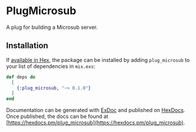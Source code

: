 # PlugMicrosub

A plug for building a Microsub server.

## Installation

If [available in Hex](https://hex.pm/docs/publish), the package can be installed
by adding `plug_microsub` to your list of dependencies in `mix.exs`:

```elixir
def deps do
  [
    {:plug_microsub, "~> 0.1.0"}
  ]
end
```

Documentation can be generated with [ExDoc](https://github.com/elixir-lang/ex_doc)
and published on [HexDocs](https://hexdocs.pm). Once published, the docs can
be found at [https://hexdocs.pm/plug_microsub](https://hexdocs.pm/plug_microsub).

